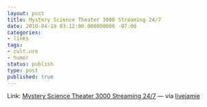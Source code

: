 ```yaml
---
layout: post
title: Mystery Science Theater 3000 Streaming 24/7
date: 2010-04-19 03:12:00.000000000 -07:00
categories:
- links
tags:
- cult.ure
- humor
status: publish
type: post
published: true
---
```

Link: <a href="http://www.justin.tv/synthnine9">Mystery Science Theater 3000 Streaming 24/7</a>
&mdash; via [livejamie](http://livejamie.com/post/526038442/mystery-science-theater-3000-streaming-24-7)
